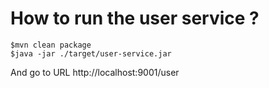 # How to run the user service ?

```
$mvn clean package
$java -jar ./target/user-service.jar
```

And go to URL http://localhost:9001/user
